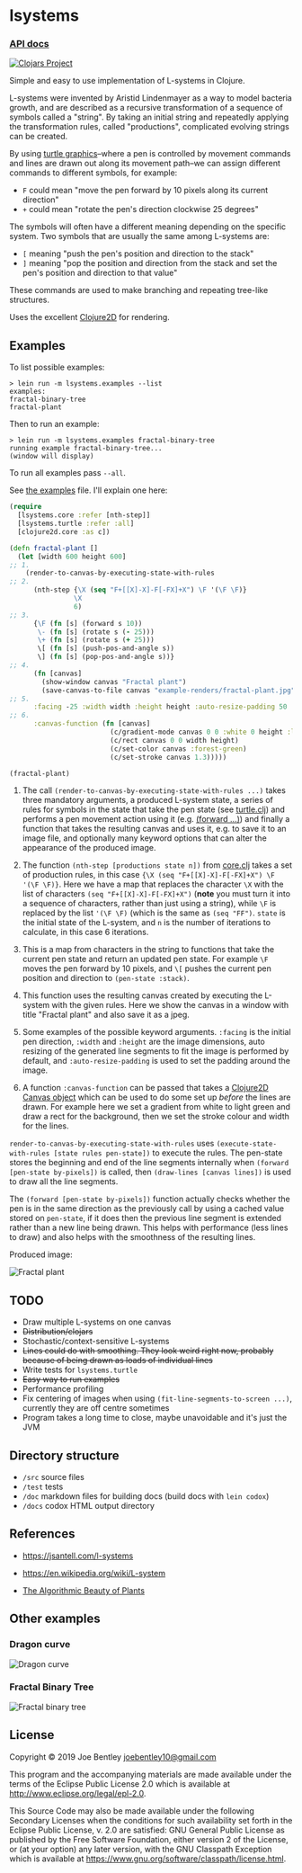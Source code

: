 # lsystems

### [API docs](https://joebentley.github.io/lsystems/)

[![Clojars Project](https://img.shields.io/clojars/v/lsystems.svg)](https://clojars.org/lsystems)

Simple and easy to use implementation of L-systems in Clojure.

L-systems were invented by Aristid Lindenmayer as a way to model bacteria growth,
and are described as a recursive transformation of a sequence of symbols called a "string".
By taking an initial string and repeatedly applying the transformation rules, called
"productions", complicated evolving strings can be created.

By using [turtle graphics](https://en.wikipedia.org/wiki/Turtle_graphics)–where a pen
is controlled by movement commands and lines are drawn out along its movement path–we
can assign different commands to different symbols, for example:

* `F` could mean "move the pen forward by 10 pixels along its current direction"
* `+` could mean "rotate the pen's direction clockwise 25 degrees"

The symbols will often have a different meaning depending on the specific system. Two
symbols that are usually the same among L-systems are:

* `[` meaning "push the pen's position and direction to the stack"
* `]` meaning "pop the position and direction from the stack
and set the pen's position and direction to that value"

These commands are used to make branching and repeating tree-like structures.

Uses the excellent [Clojure2D](https://github.com/Clojure2D/clojure2d) for rendering.

## Examples

To list possible examples:

```
> lein run -m lsystems.examples --list
examples:
fractal-binary-tree
fractal-plant
```

Then to run an example:

```
> lein run -m lsystems.examples fractal-binary-tree
running example fractal-binary-tree...
(window will display)
```

To run all examples pass `--all`.

See [the examples](./src/lsystems/examples.clj) file. I'll explain one here:

```clojure
(require
  [lsystems.core :refer [nth-step]]
  [lsystems.turtle :refer :all]
  [clojure2d.core :as c])

(defn fractal-plant []
  (let [width 600 height 600]
;; 1.
    (render-to-canvas-by-executing-state-with-rules
;; 2.
      (nth-step {\X (seq "F+[[X]-X]-F[-FX]+X") \F '(\F \F)}
                \X
                6)
;; 3.
      {\F (fn [s] (forward s 10))
       \- (fn [s] (rotate s (- 25)))
       \+ (fn [s] (rotate s (+ 25)))
       \[ (fn [s] (push-pos-and-angle s))
       \] (fn [s] (pop-pos-and-angle s))}
;; 4.
      (fn [canvas]
        (show-window canvas "Fractal plant")
        (save-canvas-to-file canvas "example-renders/fractal-plant.jpg"))
;; 5.
      :facing -25 :width width :height height :auto-resize-padding 50
;; 6.
      :canvas-function (fn [canvas]
                         (c/gradient-mode canvas 0 0 :white 0 height :light-green)
                         (c/rect canvas 0 0 width height)
                         (c/set-color canvas :forest-green)
                         (c/set-stroke canvas 1.3)))))

(fractal-plant)
```

1. The call `(render-to-canvas-by-executing-state-with-rules ...)` takes three mandatory arguments,
 a produced L-system state, a series of rules for symbols in the state that take
 the pen state (see [turtle.clj](./src/lsystems/turtle.clj))
 and performs a pen movement action using it (e.g. [(forward ...)](https://joebentley.github.io/lsystems/lsystems.turtle.html#var-forward))
 and finally a function that takes the resulting canvas and uses it, e.g. to save it to an image file,
 and optionally many keyword options that can alter the appearance of the produced image. 

2. The function `(nth-step [productions state n])` from [core.clj](./src/lsystems/core.clj)
 takes a set of production rules, in this case `{\X (seq "F+[[X]-X]-F[-FX]+X") \F '(\F \F)}`.
 Here we have a map that replaces the character `\X` with the list of characters
 `(seq "F+[[X]-X]-F[-FX]+X")` (**note** you must turn it into a sequence of characters,
 rather than just using a string), while `\F` is replaced by the list `'(\F \F)` (which is the
 same as `(seq "FF")`. `state` is the initial state of the L-system, and `n` is the number
 of iterations to calculate, in this case 6 iterations.
 
3. This is a map from characters in the string to functions that take the current pen state
 and return an updated pen state. For example `\F` moves the pen forward by 10 pixels,
 and `\[` pushes the current pen position and direction to `(pen-state :stack)`.

4. This function uses the resulting canvas created by executing the L-system with the given rules. Here
 we show the canvas in a window with title "Fractal plant" and also save it as a jpeg.

5. Some examples of the possible keyword arguments. `:facing` is the initial pen direction,
`:width` and `:height` are the image dimensions,
 auto resizing of the generated line segments to fit the image is performed by default, and
 `:auto-resize-padding` is used to set the padding around the image.
 
6. A function `:canvas-function` can be passed that takes a
 [Clojure2D Canvas object](https://clojure2d.github.io/clojure2d/docs/codox/clojure2d.core.html)
 which can be used to do some set up _before_ the lines are drawn. For example here we set a gradient
 from white to light green and draw a rect for the background, then we set the stroke
 colour and width for the lines. 

`render-to-canvas-by-executing-state-with-rules` uses `(execute-state-with-rules [state rules pen-state])`
to execute the rules. The pen-state stores the beginning and end of the line segments
internally when `(forward [pen-state by-pixels])` is called, then `(draw-lines [canvas lines])`
is used to draw all the line segments.

The `(forward [pen-state by-pixels])` function actually checks whether the
pen is in the same direction as the previously call by using a cached value stored on `pen-state`, if it does then the
previous line segment is extended rather than a new line being drawn. This helps with performance (less lines to draw)
and also helps with the smoothness of the resulting lines.

Produced image:

![Fractal plant](./example-renders/fractal-plant.jpg)

## TODO

* Draw multiple L-systems on one canvas
* ~~Distribution/clojars~~
* Stochastic/context-sensitive L-systems
* ~~Lines could do with smoothing. They look weird right now, probably because of being drawn as loads of individual lines~~
* Write tests for `lsystems.turtle`
* ~~Easy way to run examples~~
* Performance profiling
* Fix centering of images when using `(fit-line-segments-to-screen ...)`, currently they are off centre sometimes
* Program takes a long time to close, maybe unavoidable and it's just the JVM

## Directory structure

* `/src` source files
* `/test` tests
* `/doc` markdown files for building docs (build docs with `lein codox`)
* `/docs` codox HTML output directory

## References

* https://jsantell.com/l-systems

* https://en.wikipedia.org/wiki/L-system

* [The Algorithmic Beauty of Plants](http://algorithmicbotany.org/papers/#abop)

## Other examples

### Dragon curve

![Dragon curve](./example-renders/dragon-curve.jpg)

### Fractal Binary Tree

![Fractal binary tree](./example-renders/fractal-binary-tree.jpg)

## License

Copyright © 2019 Joe Bentley joebentley10@gmail.com

This program and the accompanying materials are made available under the
terms of the Eclipse Public License 2.0 which is available at
http://www.eclipse.org/legal/epl-2.0.

This Source Code may also be made available under the following Secondary
Licenses when the conditions for such availability set forth in the Eclipse
Public License, v. 2.0 are satisfied: GNU General Public License as published by
the Free Software Foundation, either version 2 of the License, or (at your
option) any later version, with the GNU Classpath Exception which is available
at https://www.gnu.org/software/classpath/license.html.
